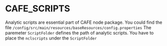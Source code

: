# CAFE_SCRIPTS
Analytic scripts are essential part of CAFE node package.
You could find the file `/config/src/main/resources/baseResources/config.properties`
The paremeter `ScriptFolder` defines the path of analytic scripts.
You have to place the `nclscripts` under the `ScriptFolder`
